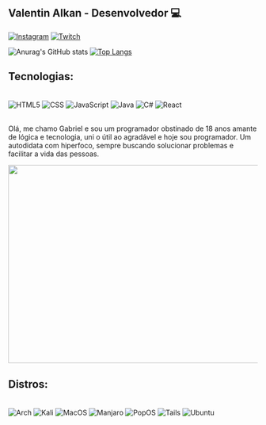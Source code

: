 ## Valentin Alkan - Desenvolvedor 💻

[![Instagram](https://img.shields.io/badge/Instagram-E4405F?style=for-the-badge&logo=instagram&logoColor=white)](https://instagram.com/_apoteotico.dev)
[![Twitch](https://img.shields.io/badge/Twitch-9146FF?style=for-the-badge&logo=twitch&logoColor=white)](https://www.twitch.tv/saoriszz)

![Anurag's GitHub stats](https://github-readme-stats.vercel.app/api?username=anuraghazra&show_icons=true&theme=dracula)
[![Top Langs](https://github-readme-stats.vercel.app/api/top-langs/?username=Jgabriel-js&show_icons=true&theme=dracula#gh-dracula-mode-only&layout=compact)](https://github.com/anuraghazra/github-readme-stats)

## Tecnologias:

<div style="display: inline_block"><br/>
<img align="center" alt="HTML5" src="https://img.shields.io/badge/HTML5-E34F26?style=for-the-badge&logo=html5&logoColor=white"/>
<img align="center" alt="CSS" src="https://img.shields.io/badge/CSS3-1572B6?style=for-the-badge&logo=css3&logoColor=white"/>
<img align="center" alt="JavaScript" src="https://img.shields.io/badge/JavaScript-323330?style=for-the-badge&logo=javascript&logoColor=F7DF1E"/>
<img align="center" alt="Java" src="https://img.shields.io/badge/Java-ED8B00?style=for-the-badge&logo=openjdk&logoColor=white"/>
<img align="center" alt="C#" src="https://img.shields.io/badge/C%23-239120?style=for-the-badge&logo=c-sharp&logoColor=white"/>
<img align="center" alt="React" src="https://img.shields.io/badge/React-20232A?style=for-the-badge&logo=react&logoColor=61DAFB"/>
</div><br/>

Olá, me chamo Gabriel e sou um programador obstinado de 18 anos amante de lógica e tecnologia, uni o útil ao agradável e hoje sou programador. Um autodidata com hiperfoco, sempre buscando solucionar problemas e facilitar a vida das pessoas.<br/>


<img width="800px" height="400px" align="center" src="https://i.pinimg.com/originals/65/56/ca/6556ca0886a22948573c1845169e7a21.gif"/>

## Distros:

<div style="display: inline_block"><br/>
<img align="center" alt="Arch" src="https://img.shields.io/badge/Arch_Linux-1793D1?style=for-the-badge&logo=arch-linux&logoColor=white"/>
<img align="center" alt="Kali" src="https://img.shields.io/badge/Kali_Linux-557C94?style=for-the-badge&logo=kali-linux&logoColor=white"/>
<img align="center" alt="MacOS" src="https://img.shields.io/badge/mac%20os-000000?style=for-the-badge&logo=apple&logoColor=white"/>
<img align="center" alt="Manjaro" src="https://img.shields.io/badge/manjaro-35BF5C?style=for-the-badge&logo=manjaro&logoColor=white"/>
<img align="center" alt="PopOS" src="https://img.shields.io/badge/Pop!_OS-48B9C7?style=for-the-badge&logo=Pop!_OS&logoColor=white"/>
<img align="center" alt="Tails" src="https://img.shields.io/badge/Tails%20-56347C?&style=for-the-badge&logo=tails&logoColor=white"/>
<img align="center" alt="Ubuntu" src="https://img.shields.io/badge/Ubuntu-E95420?style=for-the-badge&logo=ubuntu&logoColor=white"/>
</div><br/>
